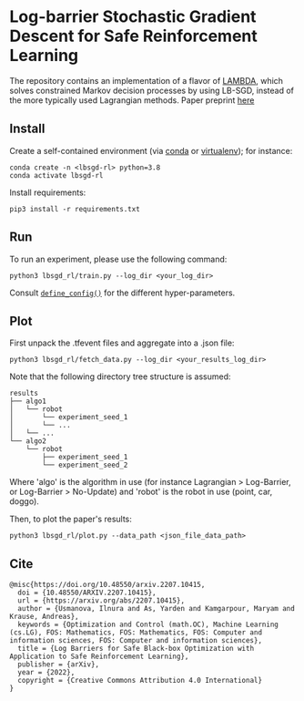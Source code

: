 # Log-barrier Stochastic Gradient Descent for Safe Reinforcement Learning
The repository contains an implementation of a flavor of [LAMBDA](https://github.com/yardenas/la-mbda), which solves constrained Markov decision processes by using LB-SGD, instead of the more typically used Lagrangian methods. Paper preprint [here](https://arxiv.org/abs/2207.10415)

## Install
Create a self-contained environment (via [conda](https://docs.conda.io/en/latest/) or [virtualenv](https://virtualenv.pypa.io/en/latest/)); for instance:
```
conda create -n <lbsgd-rl> python=3.8
conda activate lbsgd-rl
```
Install requirements:
```
pip3 install -r requirements.txt
```

## Run
To run an experiment, please use the following command:
```
python3 lbsgd_rl/train.py --log_dir <your_log_dir>
```

Consult [`define_config()`](https://github.com/lasgroup/lbsgd-rl/blob/e423fc9be452b993cc39e1ac8e0a75095a9a89a2/lbsgd_rl/train.py#L16) for the different hyper-parameters.

## Plot
First unpack the .tfevent files and aggregate into a .json file:
```
python3 lbsgd_rl/fetch_data.py --log_dir <your_results_log_dir>
```
Note that the following directory tree structure is assumed:
```
results
├── algo1
│   └── robot
│       └── experiment_seed_1
│       └── ...
│   └── ...
└── algo2
    └── robot
        ├── experiment_seed_1
        └── experiment_seed_2
```
Where 'algo' is the algorithm in use (for instance Lagrangian > Log-Barrier, or Log-Barrier > No-Update) and 'robot' is the robot in use (point, car, doggo).

Then, to plot the paper's results:
```
python3 lbsgd_rl/plot.py --data_path <json_file_data_path>
```

## Cite
```
@misc{https://doi.org/10.48550/arxiv.2207.10415,
  doi = {10.48550/ARXIV.2207.10415},
  url = {https://arxiv.org/abs/2207.10415},
  author = {Usmanova, Ilnura and As, Yarden and Kamgarpour, Maryam and Krause, Andreas},
  keywords = {Optimization and Control (math.OC), Machine Learning (cs.LG), FOS: Mathematics, FOS: Mathematics, FOS: Computer and information sciences, FOS: Computer and information sciences},
  title = {Log Barriers for Safe Black-box Optimization with Application to Safe Reinforcement Learning},
  publisher = {arXiv},
  year = {2022},
  copyright = {Creative Commons Attribution 4.0 International}
}
```

